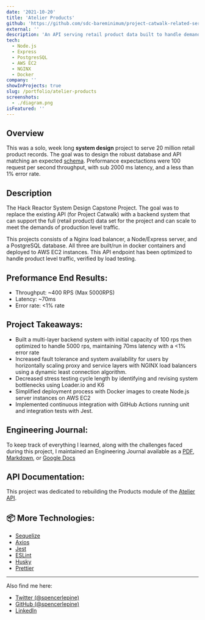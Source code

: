 ```yaml
---
date: '2021-10-20'
title: 'Atelier Products'
github: 'https://github.com/sdc-bareminimum/project-catwalk-related-service'
external: ''
description: 'An API serving retail product data built to handle demands of production level traffic'
tech:
  - Node.js
  - Express
  - PostgresSQL
  - AWS EC2
  - NGINX
  - Docker
company: ''
showInProjects: true
slug: /portfolio/atelier-products
screenshots:
  - ./diagram.png
isFeatured: ''
---
```


## Overview
This was a solo, week long **system design** project to serve 20 million retail product records. The goal was to design the robust database and API matching an expected [schema](https://github.com/sdc-bareminimum/project-catwalk-related-service/blob/main/README.md). Preformance expectactions were 100 request per second throughput, with sub 2000 ms latency, and a less than 1% error rate.

## Description
The Hack Reactor System Design Capstone Project. The goal was to replace the existing API (for Project Catwalk) with a backend system that can support the full (retail product) data set for the project and can scale to meet the demands of production level traffic.

This projects consists of a Nginx load balancer, a Node/Express server, and a PostgreSQL database. All three are built/run in docker containers and deployed to AWS EC2 instances. This API endpoint has been optimized to handle product level traffic, verified by load testing.

## Preformance End Results:
 - Throughput: ~400 RPS (Max 5000RPS)
 - Latency: ~70ms
 - Error rate: <1% rate

## Project Takeaways:

 - Built a multi-layer backend system with initial capacity of 100 rps then optimized to handle 5000 rps, maintaining 70ms latency with a <1% error rate
 - Increased fault tolerance and system availability for users by horizontally scaling proxy and service layers with NGINX load balancers using a dynamic least connection algorithm.
 - Decreased stress testing cycle length by identifying and revising system bottlenecks using Loader.io and K6
 - Simplified deployment process with Docker images to create Node.js server instances on AWS EC2
 - Implemented continuous integration with GitHub Actions running unit and integration tests with Jest.

## Engineering Journal:

To keep track of everything I learned, along with the challenges faced during this project, I maintained an Engineering Journal available as a [PDF](https://github.com/sdc-bareminimum/project-catwalk-related-service/blob/main/resources/system_design_project_engineering_journal.pdf), [Markdown](https://github.com/sdc-bareminimum/project-catwalk-related-service/blob/main/resources/JOURNAL.md), or [Google Docs](https://docs.google.com/document/d/1pTTeDCzcKNozd9dljexVn-PrXwzoTBS0hby2dOZ95yw)


## API Documentation:
This project was dedicated to rebuilding the Products module of the [Atelier API](https://gist.github.com/trentgoing/d69849d6c16b82d279ffc4ecd127f49f).

## 📦 More Technologies:
- [Sequelize](https://sequelize.org/)
- [Axios](https://www.npmjs.com/package/axios)
- [Jest](https://jestjs.io/)
- [ESLint](https://eslint.org/)
- [Husky](https://www.npmjs.com/package/husky)
- [Prettier](https://prettier.io/)

---

Also find me here:
* [Twitter (@spencerlepine)](https://twitter.com/SpencerLepine)
* [GitHub (@spencerlepine)](https://github.com/spencerlepine)
* [LinkedIn](https://www.linkedin.com/in/spencer-lepine/)

